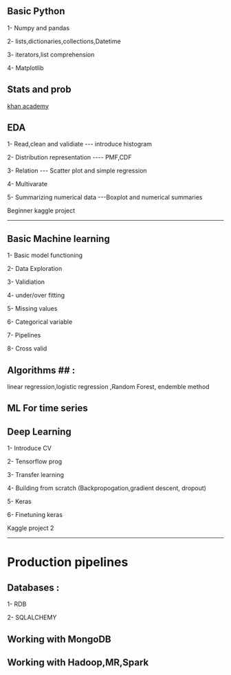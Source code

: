 ## Basic Python ##
1- Numpy and pandas

2- lists,dictionaries,collections,Datetime

3- iterators,list comprehension

4- Matplotlib


## Stats and prob ##
[khan academy](https://www.khanacademy.org/math/statistics-probability)

## EDA ##
1- Read,clean and validiate --- introduce histogram

2- Distribution representation ---- PMF,CDF

3- Relation --- Scatter plot and simple regression

4- Multivarate

5- Summarizing numerical data ---Boxplot and numerical summaries

Beginner kaggle project

*****************************************

## Basic Machine learning ##
1- Basic model functioning

2- Data Exploration

3- Validiation

4- under/over fitting

5- Missing values

6- Categorical variable

7- Pipelines

8- Cross valid

## Algorithms ## :
linear regression,logistic regression ,Random Forest, endemble method

## ML For time series ##

## Deep Learning ##
1- Introduce CV

2- Tensorflow prog

3- Transfer learning

4- Building from scratch (Backpropogation,gradient descent, dropout)

5- Keras

6- Finetuning keras

Kaggle project 2


*****************************************

# Production pipelines #

## Databases : ##
1- RDB

2- SQLALCHEMY

## Working with MongoDB ##

## Working with Hadoop,MR,Spark ##




